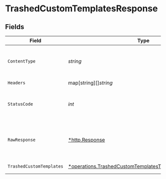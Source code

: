 # TrashedCustomTemplatesResponse


## Fields

| Field                                                                                                                                      | Type                                                                                                                                       | Required                                                                                                                                   | Description                                                                                                                                | Example                                                                                                                                    |
| ------------------------------------------------------------------------------------------------------------------------------------------ | ------------------------------------------------------------------------------------------------------------------------------------------ | ------------------------------------------------------------------------------------------------------------------------------------------ | ------------------------------------------------------------------------------------------------------------------------------------------ | ------------------------------------------------------------------------------------------------------------------------------------------ |
| `ContentType`                                                                                                                              | *string*                                                                                                                                   | :heavy_check_mark:                                                                                                                         | HTTP response content type for this operation                                                                                              |                                                                                                                                            |
| `Headers`                                                                                                                                  | map[string][]*string*                                                                                                                      | :heavy_check_mark:                                                                                                                         | N/A                                                                                                                                        |                                                                                                                                            |
| `StatusCode`                                                                                                                               | *int*                                                                                                                                      | :heavy_check_mark:                                                                                                                         | HTTP response status code for this operation                                                                                               |                                                                                                                                            |
| `RawResponse`                                                                                                                              | [*http.Response](https://pkg.go.dev/net/http#Response)                                                                                     | :heavy_check_mark:                                                                                                                         | Raw HTTP response; suitable for custom response parsing                                                                                    |                                                                                                                                            |
| `TrashedCustomTemplates`                                                                                                                   | [*operations.TrashedCustomTemplatesTrashedCustomTemplates](../../../pkg/models/operations/trashedcustomtemplatestrashedcustomtemplates.md) | :heavy_minus_sign:                                                                                                                         | OK                                                                                                                                         | {"status":"success","message":"Data Fatched Successfully","data":[]}                                                                       |